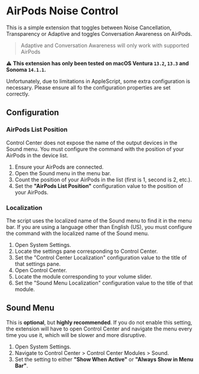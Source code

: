 # AirPods Noise Control

This is a simple extension that toggles between Noise Cancellation, Transparency
or Adaptive and toggles Conversation Awareness on AirPods.
> Adaptive and Conversation Awareness will only work with supported AirPods

⚠️ **This extension has only been tested on macOS Ventura `13.2`, `13.3` and Sonoma `14.1.1`.**

Unfortunately, due to limitations in AppleScript, some extra configuration is necessary.
Please ensure all fo the configuration properties are set correctly.

## Configuration

### AirPods List Position

Control Center does not expose the name of the
output devices in the Sound menu. You must configure the
command with the position of your AirPods in the device list.

1. Ensure your AirPods are connected.
2. Open the Sound menu in the menu bar.
3. Count the position of your AirPods in the list (first is 1, second is 2, etc.).
4. Set the **"AirPods List Position"** configuration value to the position of your AirPods.

### Localization

The script uses the localized name of the Sound menu to find it in the menu bar.
If you are using a language other than English (US), you must configure the
command with the localized name of the Sound menu.

1. Open System Settings.
2. Locate the settings pane corresponding to Control Center.
3. Set the "Control Center Localization" configuration value to the title of that settings pane.
4. Open Control Center.
5. Locate the module corresponding to your volume slider.
6. Set the "Sound Menu Localization" configuration value to the title of that module.

## Sound Menu

This is **optional**, but **highly recommended**. If you do not enable
this setting, the extension will have to open Control Center and navigate the
menu every time you use it, which will be slower and more disruptive.

1. Open System Settings.
2. Navigate to Control Center > Control Center Modules > Sound.
3. Set the setting to either **"Show When Active"** or **"Always Show in Menu Bar"**.
